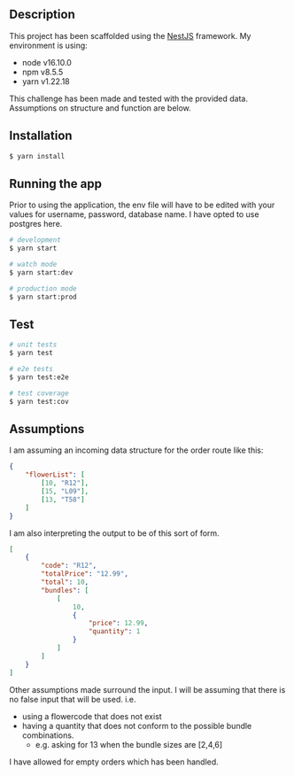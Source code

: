 ## Description

This project has been scaffolded using the [NestJS](https://github.com/nestjs/nest) framework. My environment is using:
- node v16.10.0
- npm v8.5.5
- yarn v1.22.18

This challenge has been made and tested with the provided data. Assumptions on structure and function are below.

## Installation

```bash
$ yarn install
```

## Running the app

Prior to using the application, the env file will have to be edited with your values for username, password, database name. I have opted to use postgres here.

```bash
# development
$ yarn start

# watch mode
$ yarn start:dev

# production mode
$ yarn start:prod
```

## Test

```bash
# unit tests
$ yarn test

# e2e tests
$ yarn test:e2e

# test coverage
$ yarn test:cov
```

## Assumptions
I am assuming an incoming data structure for the order route like this:
```json
{
    "flowerList": [
        [10, "R12"],
        [15, "L09"],
        [13, "T58"]
    ]
}
```

I am also interpreting the output to be of this sort of form.

```json
[
    {
        "code": "R12",
        "totalPrice": "12.99",
        "total": 10,
        "bundles": [
            [
                10,
                {
                    "price": 12.99,
                    "quantity": 1
                }
            ]
        ]
    }
]
```

Other assumptions made surround the input. I will be assuming that there is no false input that will be used. 
i.e. 
- using a flowercode that does not exist
- having a quantity that does not conform to the possible bundle combinations.
  - e.g. asking for 13 when the bundle sizes are [2,4,6]

I have allowed for empty orders which has been handled.
